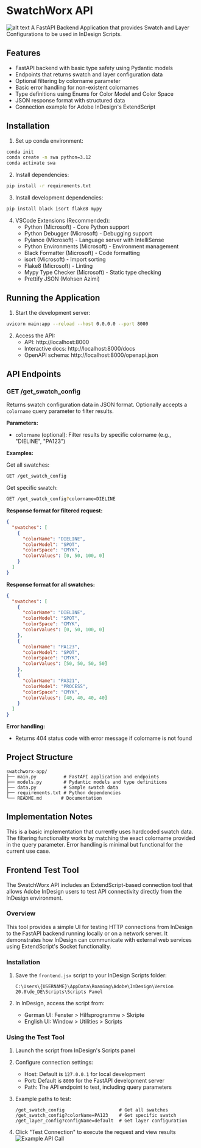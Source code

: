 # SwatchWorx API

![alt text](image.png)
A FastAPI Backend Application that provides Swatch and Layer Configurations to be used in InDesign Scripts.
## Features

- FastAPI backend with basic type safety using Pydantic models
- Endpoints that returns swatch and layer configuration data
- Optional filtering by colorname parameter
- Basic error handling for non-existent colornames
- Type definitions using Enums for Color Model and Color Space
- JSON response format with structured data
- Connection example for Adobe InDesign's ExtendScript

## Installation

1. Set up conda environment:
```bash
conda init
conda create -n swa python=3.12
conda activate swa
```

2. Install dependencies:
```bash
pip install -r requirements.txt
```

3. Install development dependencies:
```bash
pip install black isort flake8 mypy
```

4. VSCode Extensions (Recommended):
    - Python (Microsoft) - Core Python support
    - Python Debugger (Microsoft) - Debugging support
    - Pylance (Microsoft) - Language server with IntelliSense
    - Python Environments (Microsoft) - Environment management
    - Black Formatter (Microsoft) - Code formatting
    - isort (Microsoft) - Import sorting
    - Flake8 (Microsoft) - Linting
    - Mypy Type Checker (Microsoft) - Static type checking
    - Prettify JSON (Mohsen Azimi)

## Running the Application

1. Start the development server:
```bash
uvicorn main:app --reload --host 0.0.0.0 --port 8000
```

2. Access the API:
   - API: http://localhost:8000
   - Interactive docs: http://localhost:8000/docs
   - OpenAPI schema: http://localhost:8000/openapi.json

## API Endpoints

### GET /get_swatch_config

Returns swatch configuration data in JSON format. Optionally accepts a `colorname` query parameter to filter results.

**Parameters:**
- `colorname` (optional): Filter results by specific colorname (e.g., "DIELINE", "PA123")

**Examples:**

Get all swatches:
```bash
GET /get_swatch_config
```

Get specific swatch:
```bash
GET /get_swatch_config?colorname=DIELINE
```

**Response format for filtered request:**
```json
{
  "swatches": [
    {
      "colorName": "DIELINE",
      "colorModel": "SPOT",
      "colorSpace": "CMYK",
      "colorValues": [0, 50, 100, 0]
    }
  ]
}
```

**Response format for all swatches:**
```json
{
  "swatches": [
    {
      "colorName": "DIELINE",
      "colorModel": "SPOT",
      "colorSpace": "CMYK",
      "colorValues": [0, 50, 100, 0]
    },
    {
      "colorName": "PA123",
      "colorModel": "SPOT", 
      "colorSpace": "CMYK",
      "colorValues": [50, 50, 50, 50]
    },
    {
      "colorName": "PA321",
      "colorModel": "PROCESS",
      "colorSpace": "CMYK", 
      "colorValues": [40, 40, 40, 40]
    }
  ]
}
```

**Error handling:**
- Returns 404 status code with error message if colorname is not found

## Project Structure

```
swatchworx-app/
├── main.py          # FastAPI application and endpoints
├── models.py        # Pydantic models and type definitions  
├── data.py          # Sample swatch data
├── requirements.txt # Python dependencies
└── README.md       # Documentation
```

## Implementation Notes

This is a basic implementation that currently uses hardcoded swatch data. The filtering functionality works by matching the exact colorname provided in the query parameter. Error handling is minimal but functional for the current use case.


## Frontend Test Tool

The SwatchWorx API includes an ExtendScript-based connection tool that allows Adobe InDesign users to test API connectivity directly from the InDesign environment.

### Overview

This tool provides a simple UI for testing HTTP connections from InDesign to the FastAPI backend running locally or on a network server. It demonstrates how InDesign can communicate with external web services using ExtendScript's Socket functionality.

### Installation

1. Save the `frontend.jsx` script to your InDesign Scripts folder:
   ```
   C:\Users\{USERNAME}\AppData\Roaming\Adobe\InDesign\Version 20.0\de_DE\Scripts\Scripts Panel
   ```
   
2. In InDesign, access the script from:
   - German UI: Fenster > Hilfsprogramme > Skripte
   - English UI: Window > Utilities > Scripts

### Using the Test Tool

1. Launch the script from InDesign's Scripts panel
2. Configure connection settings:
   - Host: Default is `127.0.0.1` for local development
   - Port: Default is `8000` for the FastAPI development server
   - Path: The API endpoint to test, including query parameters
   
3. Example paths to test:
   ```
   /get_swatch_config                    # Get all swatches
   /get_swatch_config?colorName=PA123    # Get specific swatch
   /get_layer_config?configName=default  # Get layer configuration
   ```

4. Click "Test Connection" to execute the request and view results
![Example API Call](frontend.png)
